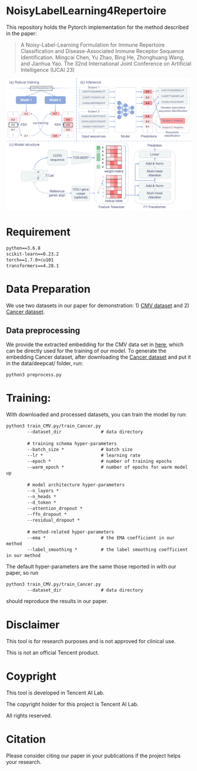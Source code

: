 # NoisyLabelLearning4Repertoire
This repository holds the Pytorch implementation for the method described in the paper:
> A Noisy-Label-Learning Formulation for Immune Repertoire Classification and Disease-Associated Immune Receptor Sequence Identification.
Mingcai Chen, Yu Zhao, Bing He, Zhonghuang Wang, and Jianhua Yao.
The 32nd International Joint Conference on Artificial Intelligence (IJCAI 23) 

![Pipeline](pic/overall.png "pipeline")

# Requirement 

    python==3.6.8
    scikit-learn==0.23.2
    torch==1.7.0+cu101
	transformers==4.28.1

# Data Preparation
We use two datasets in our paper for demonstration: 1) [CMV dataset](https://clients.adaptivebiotech.com/pub/emerson-2017-natgen) and 2) [Cancer dataset](https://github.com/s175573/DeepCAT/tree/master/TrainingData).

## Data preprocessing 
We provide the extracted embedding for the CMV data set in [here](data/cmv/), which can be directly used for the training of our model.
To generate the embedding Cancer dataset, after downloading the [Cancer dataset](https://github.com/s175573/DeepCAT/tree/master/TrainingData) and put it in the data/deepcat/ folder, run:

    python3 preprocess.py


# Training:
With downloaded and processed datasets, you can train the model by run:

    python3 train_CMV.py/train_Cancer.py
            --dataset_dir               # data directory

            # training schema hyper-parameters
            --batch_size *              # batch size
            --lr *                      # learning rate
            --epoch *                   # number of training epochs
            --warm_epoch *              # number of epochs for warm model up

            # model architecture hyper-parameters
            --n_layers *                
            --n_heads *                 
            --d_token *               
            --attention_dropout * 
            --ffn_dropout * 
            --residual_dropout *   

            # method-related hyper-parameters
            --ema *                     # the EMA coefficient in our method 
            --label_smoothing *         # the label smoothing coefficient in our method

The default hyper-parameters are the same those reported in with our paper, so run

    python3 train_CMV.py/train_Cancer.py
            --dataset_dir               # data directory

should reproduce the results in our paper.

# Disclaimer

This tool is for research purposes and is not approved for clinical use.

This is not an official Tencent product.

# Coypright

This tool is developed in Tencent AI Lab.

The copyright holder for this project is Tencent AI Lab.

All rights reserved.

# Citation

Please consider citing our paper in your publications if the project helps your research.
